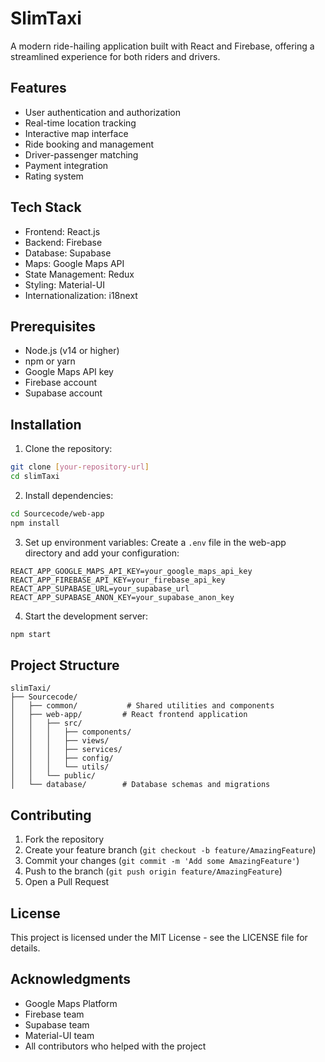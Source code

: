 # SlimTaxi

A modern ride-hailing application built with React and Firebase, offering a streamlined experience for both riders and drivers.

## Features

- User authentication and authorization
- Real-time location tracking
- Interactive map interface
- Ride booking and management
- Driver-passenger matching
- Payment integration
- Rating system

## Tech Stack

- Frontend: React.js
- Backend: Firebase
- Database: Supabase
- Maps: Google Maps API
- State Management: Redux
- Styling: Material-UI
- Internationalization: i18next

## Prerequisites

- Node.js (v14 or higher)
- npm or yarn
- Google Maps API key
- Firebase account
- Supabase account

## Installation

1. Clone the repository:
```bash
git clone [your-repository-url]
cd slimTaxi
```

2. Install dependencies:
```bash
cd Sourcecode/web-app
npm install
```

3. Set up environment variables:
Create a `.env` file in the web-app directory and add your configuration:
```
REACT_APP_GOOGLE_MAPS_API_KEY=your_google_maps_api_key
REACT_APP_FIREBASE_API_KEY=your_firebase_api_key
REACT_APP_SUPABASE_URL=your_supabase_url
REACT_APP_SUPABASE_ANON_KEY=your_supabase_anon_key
```

4. Start the development server:
```bash
npm start
```

## Project Structure

```
slimTaxi/
├── Sourcecode/
│   ├── common/           # Shared utilities and components
│   ├── web-app/         # React frontend application
│   │   ├── src/
│   │   │   ├── components/
│   │   │   ├── views/
│   │   │   ├── services/
│   │   │   ├── config/
│   │   │   └── utils/
│   │   └── public/
│   └── database/        # Database schemas and migrations
```

## Contributing

1. Fork the repository
2. Create your feature branch (`git checkout -b feature/AmazingFeature`)
3. Commit your changes (`git commit -m 'Add some AmazingFeature'`)
4. Push to the branch (`git push origin feature/AmazingFeature`)
5. Open a Pull Request

## License

This project is licensed under the MIT License - see the LICENSE file for details.

## Acknowledgments

- Google Maps Platform
- Firebase team
- Supabase team
- Material-UI team
- All contributors who helped with the project 